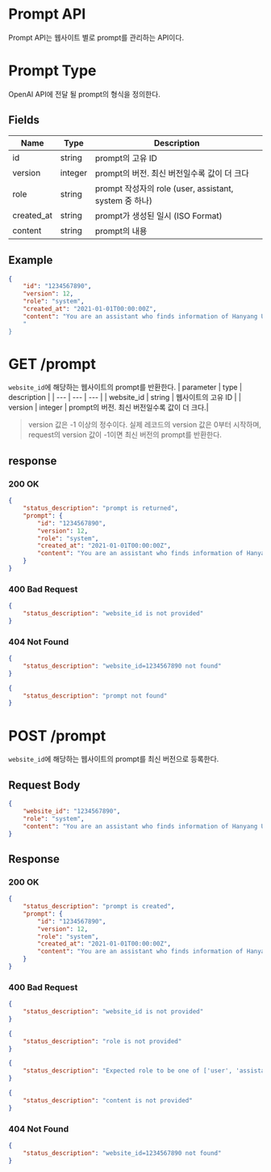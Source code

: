 # Prompt API
Prompt API는 웹사이트 별로 prompt를 관리하는 API이다.

# Prompt Type
OpenAI API에 전달 될 prompt의 형식을 정의한다.
## Fields
| Name | Type | Description |
| ---- | ---- | ----------- |
| id | string | prompt의 고유 ID |
| version | integer | prompt의 버전. 최신 버전일수록 값이 더 크다 |
| role | string | prompt 작성자의 role (user, assistant, system 중 하나) |
| created_at | string | prompt가 생성된 일시 (ISO Format) |
| content | string | prompt의 내용 |

## Example 
```json
{
    "id": "1234567890",
    "version": 12,
    "role": "system",
    "created_at": "2021-01-01T00:00:00Z",
    "content": "You are an assistant who finds information of Hanyang University's bachelor administration. NEVER GUESS things that you don't know."
    "
}
```

# GET /prompt
`website_id`에 해당하는 웹사이트의 prompt를 반환한다.
| parameter | type | description |
| --- | --- | --- |
| website_id | string | 웹사이트의 고유 ID |
| version | integer | prompt의 버전. 최신 버전일수록 값이 더 크다.|
> version 값은 -1 이상의 정수이다. 실제 레코드의 version 값은 0부터 시작하며, request의 version 값이 -1이면 최신 버전의 prompt를 반환한다.

## response
### 200 OK
```json
{
    "status_description": "prompt is returned",
    "prompt": {
        "id": "1234567890",
        "version": 12,
        "role": "system",
        "created_at": "2021-01-01T00:00:00Z",
        "content": "You are an assistant who finds information of Hanyang University's bachelor administration. NEVER GUESS things that you don't know."
    }
}
```
### 400 Bad Request
```json
{
    "status_description": "website_id is not provided"
}
```
### 404 Not Found
```json
{
    "status_description": "website_id=1234567890 not found"
}
```
```json
{
    "status_description": "prompt not found"
}
```

# POST /prompt
`website_id`에 해당하는 웹사이트의 prompt를 최신 버전으로 등록한다.

## Request Body
```json
{
    "website_id": "1234567890",
    "role": "system",
    "content": "You are an assistant who finds information of Hanyang University's bachelor administration. NEVER GUESS things that you don't know."
}
```
## Response
### 200 OK
```json
{
    "status_description": "prompt is created",
    "prompt": {
        "id": "1234567890",
        "version": 12,
        "role": "system",
        "created_at": "2021-01-01T00:00:00Z",
        "content": "You are an assistant who finds information of Hanyang University's bachelor administration. NEVER GUESS things that you don't know."
    }
}
```
### 400 Bad Request
```json
{
    "status_description": "website_id is not provided"
}
```
```json
{
    "status_description": "role is not provided"
}
```
```json
{
    "status_description": "Expected role to be one of ['user', 'assistant', 'system'] but got 'admin'"
}
```
```json
{
    "status_description": "content is not provided"
}
```
### 404 Not Found
```json
{
    "status_description": "website_id=1234567890 not found"
}
```
